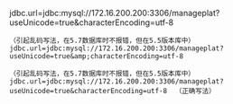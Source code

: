 jdbc.url=jdbc:mysql://172.16.200.200:3306/manageplat?useUnicode=true&characterEncoding=utf-8

```
（引起乱码写法，在5.7数据库时不报错，但在5.5版本库中）
jdbc.url=jdbc:mysql://172.16.200.200:3306/manageplat?useUnicode=true&amp;characterEncoding=utf-8  

（引起乱码写法，在5.7数据库时不报错，但在5.5版本库中）
jdbc.url=jdbc:mysql://172.16.200.200:3306/manageplat?useUnicode=true&characterEncoding=utf-8  （正确写法）
```



